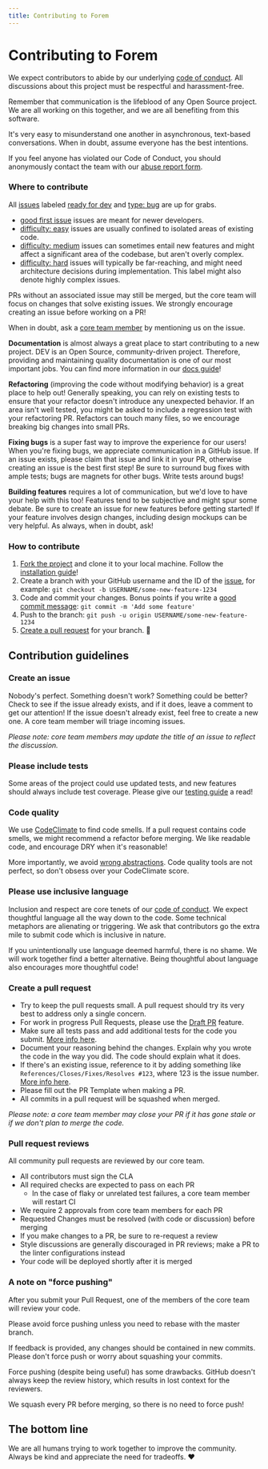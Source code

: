 ```yaml
---
title: Contributing to Forem
---
```


# Contributing to Forem

We expect contributors to abide by our underlying
[code of conduct](https://dev.to/code-of-conduct). All discussions about this
project must be respectful and harassment-free.

Remember that communication is the lifeblood of any Open Source project. We are
all working on this together, and we are all benefiting from this software.

It's very easy to misunderstand one another in asynchronous, text-based
conversations. When in doubt, assume everyone has the best intentions.

If you feel anyone has violated our Code of Conduct, you should anonymously
contact the team with our [abuse report form](https://dev.to/report-abuse).

### Where to contribute

All [issues](https://github.com/thepracticaldev/dev.to/issues) labeled
[ready for dev](https://github.com/thepracticaldev/dev.to/issues?q=is%3Aissue+is%3Aopen+label%3A%22ready+for+dev%22)
and
[type: bug](https://github.com/thepracticaldev/dev.to/issues?q=is%3Aissue+is%3Aopen+label%3A%22type%3A+bug%22)
are up for grabs.

- [good first issue](https://github.com/thepracticaldev/dev.to/issues?utf8=%E2%9C%93&q=is%3Aissue+is%3Aopen+label%3A%22good+first+issue%22+)
  issues are meant for newer developers.
- [difficulty: easy](https://github.com/thepracticaldev/dev.to/issues?q=is%3Aopen+is%3Aissue+label%3A%22difficulty%3A+easy%22)
  issues are usually confined to isolated areas of existing code.
- [difficulty: medium](https://github.com/thepracticaldev/dev.to/issues?q=is%3Aopen+is%3Aissue+label%3A%22difficulty%3A+medium%22)
  issues can sometimes entail new features and might affect a significant area
  of the codebase, but aren't overly complex.
- [difficulty: hard](https://github.com/thepracticaldev/dev.to/issues?q=is%3Aopen+is%3Aissue+label%3A%22difficulty%3A+hard%22)
  issues will typically be far-reaching, and might need architecture decisions
  during implementation. This label might also denote highly complex issues.

PRs without an associated issue may still be merged, but the core team will
focus on changes that solve existing issues. We strongly encourage creating an
issue before working on a PR!

When in doubt, ask a
[core team member](https://github.com/thepracticaldev/dev.to/#core-team) by
mentioning us on the issue.

**Documentation** is almost always a great place to start contributing to a new
project. DEV is an Open Source, community-driven project. Therefore, providing
and maintaining quality documentation is one of our most important jobs. You can
find more information in our
[docs guide](https://docs.dev.to/contributing/docs)!

**Refactoring** (improving the code without modifying behavior) is a great place
to help out! Generally speaking, you can rely on existing tests to ensure that
your refactor doesn't introduce any unexpected behavior. If an area isn't well
tested, you might be asked to include a regression test with your refactoring
PR. Refactors can touch many files, so we encourage breaking big changes into
small PRs.

**Fixing bugs** is a super fast way to improve the experience for our users!
When you're fixing bugs, we appreciate communication in a GitHub issue. If an
issue exists, please claim that issue and link it in your PR, otherwise creating
an issue is the best first step! Be sure to surround bug fixes with ample tests;
bugs are magnets for other bugs. Write tests around bugs!

**Building features** requires a lot of communication, but we'd love to have
your help with this too! Features tend to be subjective and might spur some
debate. Be sure to create an issue for new features before getting started! If
your feature involves design changes, including design mockups can be very
helpful. As always, when in doubt, ask!

### How to contribute

1. [Fork the project](https://docs.dev.to/getting-started/forking/) and clone it
   to your local machine. Follow the
   [installation guide](https://docs.dev.to/installation/)!
2. Create a branch with your GitHub username and the ID of the
   [issue](https://github.com/thepracticaldev/dev.to/issues), for example:
   `git checkout -b USERNAME/some-new-feature-1234`
3. Code and commit your changes. Bonus points if you write a
   [good commit message](https://chris.beams.io/posts/git-commit/):
   `git commit -m 'Add some feature'`
4. Push to the branch: `git push -u origin USERNAME/some-new-feature-1234`
5. [Create a pull request](https://docs.dev.to/getting-started/pull-request/)
   for your branch. 🎉

## Contribution guidelines

### Create an issue

Nobody's perfect. Something doesn't work? Something could be better? Check to
see if the issue already exists, and if it does, leave a comment to get our
attention! If the issue doesn't already exist, feel free to create a new one. A
core team member will triage incoming issues.

_Please note: core team members may update the title of an issue to reflect the
discussion._

### Please include tests

Some areas of the project could use updated tests, and new features should
always include test coverage. Please give our
[testing guide](https://docs.dev.to/tests/) a read!

### Code quality

We use [CodeClimate](https://codeclimate.com/) to find code smells. If a pull
request contains code smells, we might recommend a refactor before merging. We
like readable code, and encourage DRY when it's reasonable!

More importantly, we avoid
[wrong abstractions](https://www.sandimetz.com/blog/2016/1/20/the-wrong-abstraction).
Code quality tools are not perfect, so don't obsess over your CodeClimate score.

### Please use inclusive language

Inclusion and respect are core tenets of our
[code of conduct](https://dev.to/code-of-conduct). We expect thoughtful language
all the way down to the code. Some technical metaphors are alienating or
triggering. We ask that contributors go the extra mile to submit code which is
inclusive in nature.

If you unintentionally use language deemed harmful, there is no shame. We will
work together find a better alternative. Being thoughtful about language also
encourages more thoughtful code!

### Create a pull request

- Try to keep the pull requests small. A pull request should try its very best
  to address only a single concern.
- For work in progress Pull Requests, please use the
  [Draft PR](https://github.blog/2019-02-14-introducing-draft-pull-requests/)
  feature.
- Make sure all tests pass and add additional tests for the code you submit.
  [More info here](https://docs.dev.to/tests/).
- Document your reasoning behind the changes. Explain why you wrote the code in
  the way you did. The code should explain what it does.
- If there's an existing issue, reference to it by adding something like
  `References/Closes/Fixes/Resolves #123`, where 123 is the issue number.
  [More info here](https://github.com/blog/1506-closing-issues-via-pull-requests).
- Please fill out the PR Template when making a PR.
- All commits in a pull request will be squashed when merged.

_Please note: a core team member may close your PR if it has gone stale or if we
don't plan to merge the code._

### Pull request reviews

All community pull requests are reviewed by our core team.

- All contributors must sign the CLA
- All required checks are expected to pass on each PR
  - In the case of flaky or unrelated test failures, a core team member will
    restart CI
- We require 2 approvals from core team members for each PR
- Requested Changes must be resolved (with code or discussion) before merging
- If you make changes to a PR, be sure to re-request a review
- Style discussions are generally discouraged in PR reviews; make a PR to the
  linter configurations instead
- Your code will be deployed shortly after it is merged

### A note on "force pushing"

After you submit your Pull Request, one of the members of the core team will
review your code.

Please avoid force pushing unless you need to rebase with the master branch.

If feedback is provided, any changes should be contained in new commits. Please
don't force push or worry about squashing your commits.

Force pushing (despite being useful) has some drawbacks. GitHub doesn't always
keep the review history, which results in lost context for the reviewers.

We squash every PR before merging, so there is no need to force push!

## The bottom line

We are all humans trying to work together to improve the community. Always be
kind and appreciate the need for tradeoffs. ❤️
